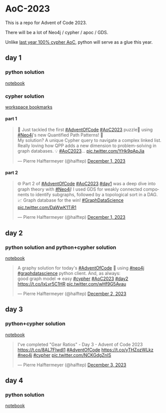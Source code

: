 # AoC-2023

This is a repo for Advent of Code 2023.

There will be a lot of Neo4j / cypher / apoc / GDS.

Unlike [last year 100% cypher AoC](https://github.com/halftermeyer/AoC-2022-cypher), python will serve as a glue this year.

## day 1

### python solution

[notebook](day01/day01.ipynb)

### cypher solution

[workspace bookmarks](day01/day_01_neo4j_workspace_bookmarks.csv)

#### part 1

<blockquote class="twitter-tweet" data-theme="dark"><p lang="en" dir="ltr">🎉 Just tackled the first <a href="https://twitter.com/hashtag/AdventOfCode?src=hash&amp;ref_src=twsrc%5Etfw">#AdventOfCode</a> <a href="https://twitter.com/hashtag/AoC2023?src=hash&amp;ref_src=twsrc%5Etfw">#AoC2023</a> puzzle🧩 using <a href="https://twitter.com/hashtag/Neo4j?src=hash&amp;ref_src=twsrc%5Etfw">#Neo4j</a>&#39;s new Quantified Path Patterns! 🚀<br>My solution? A unique Cypher query to navigate a complex linked list. Really loving how QPP adds a new dimension to problem-solving in graph databases. 💡 <a href="https://twitter.com/hashtag/AoC2023?src=hash&amp;ref_src=twsrc%5Etfw">#AoC2023</a>… <a href="https://t.co/YHk9qApJia">pic.twitter.com/YHk9qApJia</a></p>&mdash; Pierre Halftermeyer (@halftep) <a href="https://twitter.com/halftep/status/1730620772828303525?ref_src=twsrc%5Etfw">December 1, 2023</a></blockquote>

#### part 2

<blockquote class="twitter-tweet" data-theme="dark"><p lang="en" dir="ltr"><p lang="en" dir="ltr">🌐 Part 2 of <a href="https://twitter.com/hashtag/AdventOfCode?src=hash&amp;ref_src=twsrc%5Etfw">#AdventOfCode</a> <a href="https://twitter.com/hashtag/AoC2023?src=hash&amp;ref_src=twsrc%5Etfw">#AoC2023</a> <a href="https://twitter.com/hashtag/day1?src=hash&amp;ref_src=twsrc%5Etfw">#day1</a> was a deep dive into graph theory with <a href="https://twitter.com/hashtag/Neo4j?src=hash&amp;ref_src=twsrc%5Etfw">#Neo4j</a>! I used GDS for weakly connected components to identify subgraphs, followed by a topological sort in a DAG. 📈 Graph database for the win! <a href="https://twitter.com/hashtag/GraphDataScience?src=hash&amp;ref_src=twsrc%5Etfw">#GraphDataScience</a> <a href="https://t.co/DaWwK1TiR1">pic.twitter.com/DaWwK1TiR1</a></p>&mdash; Pierre Halftermeyer (@halftep) <a href="https://twitter.com/halftep/status/1730620951392289213?ref_src=twsrc%5Etfw">December 1, 2023</a></blockquote>

## day 2

### python solution and python+cypher solution

[notebook](day02/day02.ipynb)

<blockquote class="twitter-tweet" data-media-max-width="560"><p lang="en" dir="ltr">A graphy solution for today&#39;s <a href="https://twitter.com/hashtag/AdventOfCode?src=hash&amp;ref_src=twsrc%5Etfw">#AdventOfCode</a> 🧩 using <a href="https://twitter.com/hashtag/neo4j?src=hash&amp;ref_src=twsrc%5Etfw">#neo4j</a> <a href="https://twitter.com/hashtag/graphdatascience?src=hash&amp;ref_src=twsrc%5Etfw">#graphdatascience</a> python client. And, as always:<br>good graph model =&gt; easy <a href="https://twitter.com/hashtag/cypher?src=hash&amp;ref_src=twsrc%5Etfw">#cypher</a> <a href="https://twitter.com/hashtag/AoC2023?src=hash&amp;ref_src=twsrc%5Etfw">#AoC2023</a> <a href="https://twitter.com/hashtag/day2?src=hash&amp;ref_src=twsrc%5Etfw">#day2</a> <a href="https://t.co/IxLyr5C1HR">https://t.co/IxLyr5C1HR</a> <a href="https://t.co/wHf9G5Avau">pic.twitter.com/wHf9G5Avau</a></p>&mdash; Pierre Halftermeyer (@halftep) <a href="https://twitter.com/halftep/status/1730965395970937311?ref_src=twsrc%5Etfw">December 2, 2023</a></blockquote>

## day 3

### python+cypher solution

[notebook](day03/day03.ipynb)

<blockquote class="twitter-tweet" data-media-max-width="560"><p lang="en" dir="ltr">I&#39;ve completed &quot;Gear Ratios&quot; - Day 3 - Advent of Code 2023 <a href="https://t.co/8AL7FIwdI1">https://t.co/8AL7FIwdI1</a> <a href="https://twitter.com/hashtag/AdventOfCode?src=hash&amp;ref_src=twsrc%5Etfw">#AdventOfCode</a> <a href="https://t.co/yTHZozWLkz">https://t.co/yTHZozWLkz</a> <a href="https://twitter.com/hashtag/neo4j?src=hash&amp;ref_src=twsrc%5Etfw">#neo4j</a> <a href="https://twitter.com/hashtag/cypher?src=hash&amp;ref_src=twsrc%5Etfw">#cypher</a> <a href="https://t.co/NCKGdgZnIS">pic.twitter.com/NCKGdgZnIS</a></p>&mdash; Pierre Halftermeyer (@halftep) <a href="https://twitter.com/halftep/status/1731356977635172830?ref_src=twsrc%5Etfw">December 3, 2023</a></blockquote>

## day 4

### python solution

[notebook](day04/day04.ipynb)